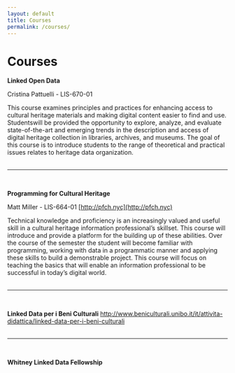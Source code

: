 ```yaml
---
layout: default
title: Courses
permalink: /courses/
---
```


<h1 class="page-heading">Courses</h1>


**Linked Open Data**

Cristina Pattuelli - LIS-670-01

This course examines principles and practices for enhancing access to cultural heritage materials and making digital content easier to find and use. Studentswill be provided the opportunity to explore, analyze, and evaluate state-of-the-art and emerging trends in the description and access of digital heritage collection in libraries, archives, and museums. The goal of this course is to introduce students to the range of theoretical and practical issues relates to heritage data organization.
<br/><br/>
<hr/>
<br/>

**Programming for Cultural Heritage**

Matt Miller - LIS-664-01 [http://pfch.nyc](http://pfch.nyc)

Technical knowledge and proficiency is an increasingly valued and useful skill in a cultural heritage information professional’s skillset. This course will introduce and provide a platform for the building up of these abilities. Over the course of the semester the student will become familiar with programming, working with data in a programmatic manner and applying these skills to build a demonstrable  project. This course will focus on teaching the basics that will enable an information professional to be successful in today’s digital world.
<br/><br/>
<hr/>
<br/>

**Linked Data per i Beni Culturali**
http://www.beniculturali.unibo.it/it/attivita-didattica/linked-data-per-i-beni-culturali
<br/><br/>
<hr/>
<br/>

**Whitney Linked Data Fellowship**



<!-- 



<div class="people-table">
	
	<h4>Semlab Team</h4>
	<table>
		<tbody>

			{% for member in site.data.people_team %}
			  <tr>
			  	<td>{{ member.name }}</td>
			  	<td>{{ member.email }}</td>
			  	<td>{{ member.twitter }}</td>
			  </tr>
			{% endfor %}
		</tbody>
	</table>
</div> -->


<!-- 
This is the base Jekyll theme. You can find out more info about customizing your Jekyll theme, as well as basic Jekyll usage documentation at [jekyllrb.com](https://jekyllrb.com/)

You can find the source code for Minima at GitHub:
[jekyll][jekyll-organization] /
[minima](https://github.com/jekyll/minima)

You can find the source code for Jekyll at GitHub:
[jekyll][jekyll-organization] /
[jekyll](https://github.com/jekyll/jekyll)


[jekyll-organization]: https://github.com/jekyll
 -->
